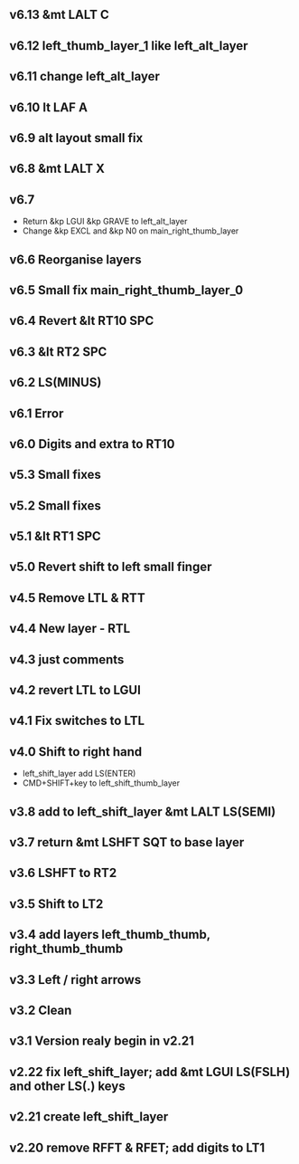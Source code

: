 ## v6.13 &mt LALT C

## v6.12 left_thumb_layer_1 like left_alt_layer

## v6.11 change left_alt_layer

## v6.10 lt LAF A

## v6.9 alt layout small fix

## v6.8 &mt LALT X

## v6.7 

- Return &kp LGUI &kp GRAVE to left_alt_layer
- Change &kp EXCL and &kp N0 on main_right_thumb_layer

## v6.6 Reorganise layers

## v6.5 Small fix main_right_thumb_layer_0

## v6.4 Revert &lt RT10 SPC

## v6.3 &lt RT2 SPC

## v6.2 LS(MINUS)

## v6.1 Error

## v6.0 Digits and extra to RT10

## v5.3 Small fixes

## v5.2 Small fixes

## v5.1 &lt RT1 SPC

## v5.0 Revert shift to left small finger

## v4.5 Remove LTL & RTT 

## v4.4 New layer - RTL

## v4.3 just comments

## v4.2 revert LTL to LGUI

## v4.1 Fix switches to LTL

## v4.0 Shift to right hand

- left_shift_layer add LS(ENTER)
- CMD+SHIFT+key to left_shift_thumb_layer

## v3.8 add to left_shift_layer &mt LALT LS(SEMI)

## v3.7 return &mt LSHFT SQT to base layer

## v3.6 LSHFT to RT2

## v3.5 Shift to LT2

## v3.4 add layers left_thumb_thumb, right_thumb_thumb

## v3.3 Left / right arrows

## v3.2 Clean 

## v3.1 Version realy begin in v2.21

## v2.22 fix left_shift_layer; add &mt LGUI LS(FSLH) and other LS(.) keys

## v2.21 create left_shift_layer

## v2.20 remove RFFT & RFET; add digits to LT1
